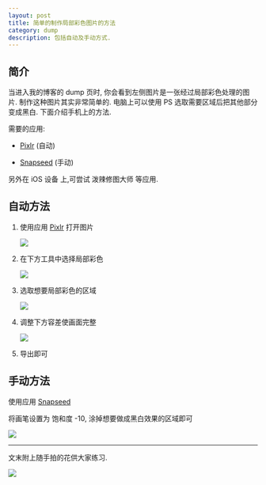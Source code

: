 ```yaml
---
layout: post
title: 简单的制作局部彩色图片的方法
category: dump
description: 包括自动及手动方式.
---
```


## 简介

当进入我的博客的 dump 页时, 你会看到左侧图片是一张经过局部彩色处理的图片. 制作这种图片其实非常简单的. 电脑上可以使用 PS 选取需要区域后把其他部分变成黑白. 下面介绍手机上的方法.

需要的应用:

-  [Pixlr](https://play.google.com/store/apps/details?id=com.pixlr.express) (自动)

- [Snapseed](https://play.google.com/store/apps/details?id=com.niksoftware.snapseed) (手动)

另外在 iOS 设备 上,可尝试 泼辣修图大师 等应用.



## 自动方法

1. 使用应用 [Pixlr](https://play.google.com/store/apps/details?id=com.pixlr.express) 打开图片

   <img src="https://ae01.alicdn.com/kf/H789a330089ae4555a9e049c47570cf5a5.jpg">

2. 在下方工具中选择局部彩色

   <img src="https://ae01.alicdn.com/kf/H2e9b52129b4f47e0b5e14d6dbc6b1144U.jpg">

3. 选取想要局部彩色的区域

   <img src="https://ae01.alicdn.com/kf/H080c2935710844828bd84299337365b5j.jpg">

4. 调整下方容差使画面完整

   <img src="https://ae01.alicdn.com/kf/Ha1a6bacbe85e40cbbab424400007f639k.jpg">

5. 导出即可

   

## 手动方法

使用应用 [Snapseed](https://play.google.com/store/apps/details?id=com.niksoftware.snapseed)

将画笔设置为 饱和度 -10, 涂掉想要做成黑白效果的区域即可

   <img src="https://ae01.alicdn.com/kf/H8df56d6323ba4ac3b4801c21a9ba9dbbj.jpg">

---

文末附上随手拍的花供大家练习.

   <img src="https://ae01.alicdn.com/kf/H2474913cdfc04ba988346514cf7973aeY.jpg">